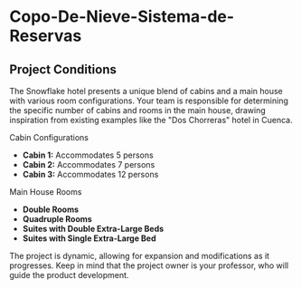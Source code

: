 # Copo-De-Nieve-Sistema-de-Reservas

## Project Conditions
The Snowflake hotel presents a unique blend of cabins and a main house with various room configurations. Your team is responsible for determining the specific number of cabins and rooms in the main house, drawing inspiration from existing examples like the "Dos Chorreras" hotel in Cuenca.

Cabin Configurations
- **Cabin 1:** Accommodates 5 persons
- **Cabin 2:** Accommodates 7 persons
- **Cabin 3:** Accommodates 12 persons
  
Main House Rooms
- **Double Rooms**
- **Quadruple Rooms**
- **Suites with Double Extra-Large Beds**
- **Suites with Single Extra-Large Bed**

The project is dynamic, allowing for expansion and modifications as it progresses. Keep in mind that the project owner is your professor, who will guide the product development.
